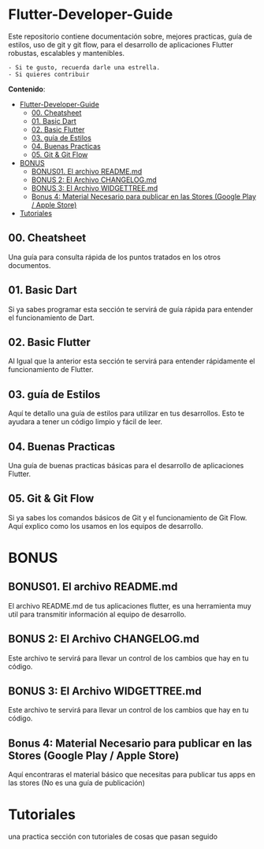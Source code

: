 # Flutter-Developer-Guide

Este repositorio contiene documentación sobre, mejores practicas, guía de estilos, uso de git y git flow, para el desarrollo de aplicaciones Flutter robustas, escalables y mantenibles. 

    - Si te gusto, recuerda darle una estrella. 
    - Si quieres contribuir

**Contenido**: 

- [Flutter-Developer-Guide](#flutter-developer-guide)
  - [00. Cheatsheet](#00-cheatsheet)
  - [01. Basic Dart](#01-basic-dart)
  - [02. Basic Flutter](#02-basic-flutter)
  - [03. guía de Estilos](#03-guía-de-estilos)
  - [04. Buenas Practicas](#04-buenas-practicas)
  - [05. Git & Git Flow](#05-git--git-flow)
- [BONUS](#bonus)
  - [BONUS01. El archivo README.md](#bonus01-el-archivo-readmemd)
  - [BONUS 2: El Archivo CHANGELOG.md](#bonus-2-el-archivo-changelogmd)
  - [BONUS 3: El Archivo WIDGETTREE.md](#bonus-3-el-archivo-widgettreemd)
  - [Bonus 4: Material Necesario para publicar en las Stores (Google Play / Apple Store)](#bonus-4-material-necesario-para-publicar-en-las-stores-google-play--apple-store)
- [Tutoriales](#tutoriales)


## 00. Cheatsheet
Una guía para consulta rápida de los puntos tratados en los otros documentos. 

## 01. Basic Dart
Si ya sabes programar esta sección te servirá de guía rápida para entender el funcionamiento de Dart. 

## 02. Basic Flutter
Al Igual que la anterior esta sección te servirá para entender rápidamente el funcionamiento de Flutter. 

## 03. guía de Estilos
Aquí te detallo una guía de estilos para utilizar en tus desarrollos. Esto te ayudara a tener un código limpio y fácil de  leer. 

## 04. Buenas Practicas
Una guía de buenas practicas básicas para el desarrollo de aplicaciones Flutter. 

## 05. Git & Git Flow
Si ya sabes los comandos básicos de Git y el funcionamiento de Git Flow. 
Aquí explico como los usamos en los equipos de desarrollo. 


# BONUS

## BONUS01. El archivo README.md 

El archivo README.md de tus aplicaciones flutter, es una herramienta muy util para transmitir información al equipo de desarrollo. 

## BONUS 2: El Archivo CHANGELOG.md 
Este archivo te servirá para llevar un control de los cambios que hay en tu código. 

## BONUS 3: El Archivo WIDGETTREE.md 
Este archivo te servirá para llevar un control de los cambios que hay en tu código. 

## Bonus 4: Material Necesario para publicar en las Stores (Google Play / Apple Store)
Aquí encontraras el material básico que necesitas para publicar tus apps en las stores (No es una guía de publicación)

# Tutoriales
una practica sección con tutoriales de cosas que pasan seguido




